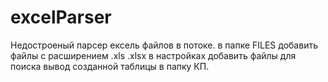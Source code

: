 # excelParser
Недостроеный парсер ексель файлов в потоке.
в папке FILES добавить файлы c расширением .xls .xlsx
в настройках добавить файлы для поиска
вывод созданной таблицы в папку КП.
